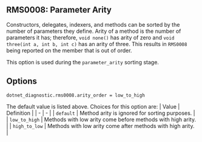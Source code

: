 ## RMS0008: Parameter Arity

Constructors, delegates, indexers, and methods can be sorted by the number of parameters they define. Arity of a method is the number of parameters it has; therefore, `void none()` has arity of zero and `void three(int a, int b, int c)` has an arity of three. This results in `RMS0008` being reported on the member that is out of order.

This option is used during the `parameter_arity` sorting stage.

## Options

```editorconfig
dotnet_diagnostic.rms0008.arity_order = low_to_high
```

The default value is listed above. Choices for this option are:
| Value | Definition |
| - | - |
| `default` | Method arity is ignored for sorting purposes. |
| `low_to_high` | Methods with low arity come before methods with high arity. |
| `high_to_low` | Methods with low arity come after methods with high arity. |
